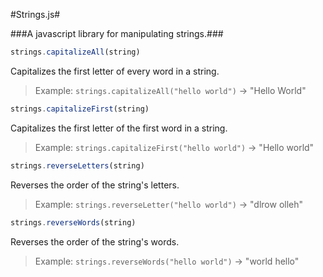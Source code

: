 #Strings.js#

###A javascript library for manipulating strings.###

```javascript
strings.capitalizeAll(string)
```

Capitalizes the first letter of every word in a string.

> Example: `strings.capitalizeAll("hello world")` &rarr; "Hello World"

```javascript
strings.capitalizeFirst(string)
```

Capitalizes the first letter of the first word in a string.

> Example: `strings.capitalizeFirst("hello world")` &rarr; "Hello world"

```javascript
strings.reverseLetters(string)
```

Reverses the order of the string's letters.

> Example: `strings.reverseLetter("hello world")` &rarr; "dlrow olleh"

```javascript
strings.reverseWords(string)
```

Reverses the order of the string's words.

> Example: `strings.reverseWords("hello world")` &rarr; "world hello"
